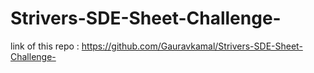 # Strivers-SDE-Sheet-Challenge-


link of this repo : https://github.com/Gauravkamal/Strivers-SDE-Sheet-Challenge-
